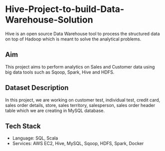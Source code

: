 # Hive-Project-to-build-Data-Warehouse-Solution
Hive is an open source Data Warehouse tool to process the structured data on top of Hadoop which is meant to solve the analytical problems. 

## Aim
This project aims to perform analytics on Sales and Customer data using big data tools such as Sqoop, Spark, Hive and HDFS.

## Dataset Description
In this project, we are working on customer test, individual test, credit card, sales order details, store, sales territory, salesperson, sales order header table which we are creating in MySQL database.

## Tech Stack
* Language: SQL, Scala
* Services: AWS EC2, Hive, MySQL, Sqoop, HDFS, Spark, Docker
